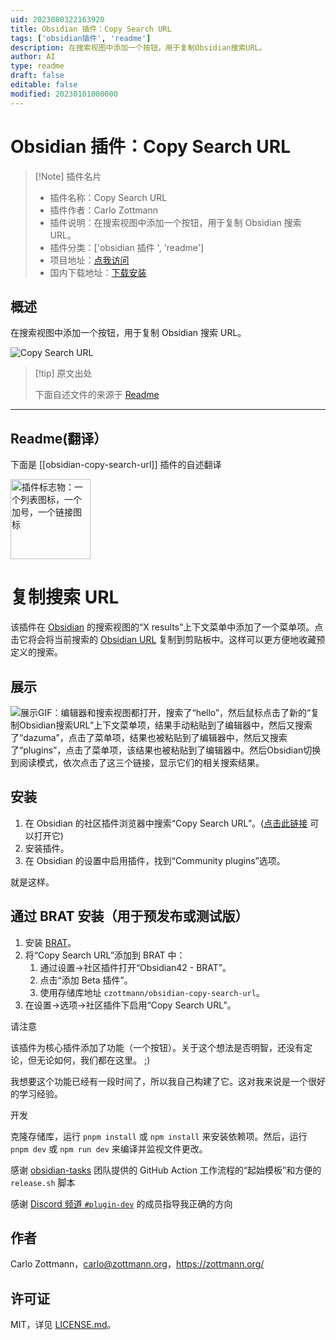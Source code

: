 ```yaml
---
uid: 2023080322163920
title: Obsidian 插件：Copy Search URL
tags: ['obsidian插件', 'readme']
description: 在搜索视图中添加一个按钮，用于复制Obsidian搜索URL。
author: AI
type: readme
draft: false
editable: false
modified: 20230101000000
---
```


# Obsidian 插件：Copy Search URL

> [!Note] 插件名片
> - 插件名称：Copy Search URL
> - 插件作者：Carlo Zottmann
> - 插件说明：在搜索视图中添加一个按钮，用于复制 Obsidian 搜索 URL。
> - 插件分类：['obsidian 插件 ', 'readme']
> - 项目地址：[点我访问](https://github.com/czottmann/obsidian-copy-search-url)
> - 国内下载地址：[下载安装](https://pkmer.cn/products/plugin/pluginMarket/?obsidian-copy-search-url)

## 概述

在搜索视图中添加一个按钮，用于复制 Obsidian 搜索 URL。

![Copy Search URL](https://cdn.pkmer.cn/covers/obsidian-copy-search-url_new.gif!pkmer)

> [!tip] 原文出处
>
>下面自述文件的来源于 [Readme](https://ghproxy.net/https://raw.githubusercontent.com/czottmann/obsidian-copy-search-url/main/README.md)

---

## Readme(翻译）

下面是 [[obsidian-copy-search-url]] 插件的自述翻译

<img src="https://raw.githubusercontent.com/czottmann/obsidian-copy-search-url/main/readme-assets/copy-search-url-256.png" height="128" alt="插件标志物：一个列表图标，一个加号，一个链接图标">

# 复制搜索 URL

该插件在 [Obsidian](https://obsidian.md) 的搜索视图的“X results”上下文菜单中添加了一个菜单项。点击它将会将当前搜索的 [Obsidian URL](https://help.obsidian.md/Advanced+topics/Using+obsidian+URI#Action+search) 复制到剪贴板中。这样可以更方便地收藏预定义的搜索。

## 展示

![展示GIF：编辑器和搜索视图都打开，搜索了“hello”，然后鼠标点击了新的“复制Obsidian搜索URL”上下文菜单项，结果手动粘贴到了编辑器中，然后又搜索了“dazuma”，点击了菜单项，结果也被粘贴到了编辑器中，然后又搜索了“plugins”，点击了菜单项，该结果也被粘贴到了编辑器中。然后Obsidian切换到阅读模式，依次点击了这三个链接，显示它们的相关搜索结果。](https://raw.githubusercontent.com/czottmann/obsidian-copy-search-url/main/readme-assets/showcase.gif)

## 安装

1. 在 Obsidian 的社区插件浏览器中搜索“Copy Search URL”。([点击此链接](https://obsidian.md/plugins?id=zottmann) 可以打开它)
2. 安装插件。
3. 在 Obsidian 的设置中启用插件，找到“Community plugins”选项。

就是这样。

## 通过 BRAT 安装（用于预发布或测试版）

1. 安装 [BRAT](https://github.com/TfTHacker/obsidian42-brat)。
2. 将“Copy Search URL”添加到 BRAT 中：
    1. 通过设置→社区插件打开“Obsidian42 - BRAT”。
    2. 点击“添加 Beta 插件”。
    3. 使用存储库地址 `czottmann/obsidian-copy-search-url`。
3. 在设置→选项→社区插件下启用“Copy Search URL”。

请注意

该插件为核心插件添加了功能（一个按钮）。关于这个想法是否明智，还没有定论，但无论如何，我们都在这里。 ;)

我想要这个功能已经有一段时间了，所以我自己构建了它。这对我来说是一个很好的学习经验。

开发

克隆存储库，运行 `pnpm install` 或 `npm install` 来安装依赖项。然后，运行 `pnpm dev` 或 `npm run dev` 来编译并监视文件更改。

感谢 [obsidian-tasks](https://github.com/obsidian-tasks-group/obsidian-tasks) 团队提供的 GitHub Action 工作流程的“起始模板”和方便的 `release.sh` 脚本

感谢 [Discord 频道 `#plugin-dev`](https://discord.com/channels/686053708261228577/840286264964022302) 的成员指导我正确的方向

## 作者

Carlo Zottmann，<carlo@zottmann.org>，<https://zottmann.org/>

## 许可证

MIT，详见 [LICENSE.md](https://github.com/czottmann/obsidian-copy-search-url/blob/main/LICENSE.md)。
